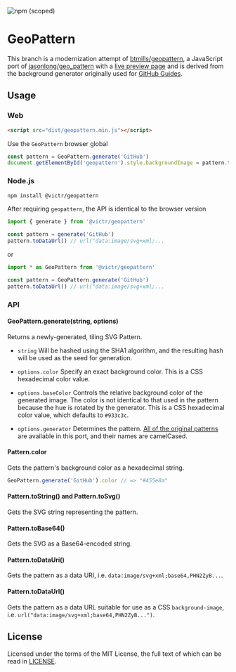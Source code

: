 ![npm (scoped)](https://img.shields.io/npm/v/%40victr/geopattern?style=flat-square&link=https%3A%2F%2Fwww.npmjs.com%2Fpackage%2F%40victr%2Fgeopattern)

# GeoPattern

This branch is a modernization attempt of [btmills/geopattern](https://github.com/btmills/geopattern), a JavaScript port of [jasonlong/geo_pattern](https://github.com/jasonlong/geo_pattern) with a [live preview page](http://btmills.github.io/geopattern/) and is derived from the background generator originally used for [GitHub Guides](http://guides.github.com/).

## Usage

### Web

```html
<script src="dist/geopattern.min.js"></script>
```

Use the `GeoPattern` browser global

```js
const pattern = GeoPattern.generate('GitHub')
document.getElementById('geopattern').style.backgroundImage = pattern.toDataUrl()
```

### Node.js

```bash
npm install @victr/geopattern
```

After requiring `geopattern`, the API is identical to the browser version

```js
import { generate } from '@victr/geopattern'

const pattern = generate('GitHub')
pattern.toDataUrl() // url("data:image/svg+xml;...
```

or

```js
import * as GeoPattern from '@victr/geopattern'

const pattern = GeoPattern.generate('GitHub')
pattern.toDataUrl() // url("data:image/svg+xml;...
```

### API

#### GeoPattern.generate(string, options)

Returns a newly-generated, tiling SVG Pattern.

-   `string` Will be hashed using the SHA1 algorithm, and the resulting hash will be used as the seed for generation.

-   `options.color` Specify an exact background color. This is a CSS hexadecimal color value.

-   `options.baseColor` Controls the relative background color of the generated image. The color is not identical to that used in the pattern because the hue is rotated by the generator. This is a CSS hexadecimal color value, which defaults to `#933c3c`.

-   `options.generator` Determines the pattern. [All of the original patterns](https://github.com/jasonlong/geo_pattern#available-patterns) are available in this port, and their names are camelCased.

#### Pattern.color

Gets the pattern's background color as a hexadecimal string.

```js
GeoPattern.generate('GitHub').color // => "#455e8a"
```

#### Pattern.toString() and Pattern.toSvg()

Gets the SVG string representing the pattern.

#### Pattern.toBase64()

Gets the SVG as a Base64-encoded string.

#### Pattern.toDataUri()

Gets the pattern as a data URI, i.e. `data:image/svg+xml;base64,PHN2ZyB...`.

#### Pattern.toDataUrl()

Gets the pattern as a data URL suitable for use as a CSS `background-image`, i.e. `url("data:image/svg+xml;base64,PHN2ZyB...")`.

## License

Licensed under the terms of the MIT License, the full text of which can be read in [LICENSE](LICENSE).
